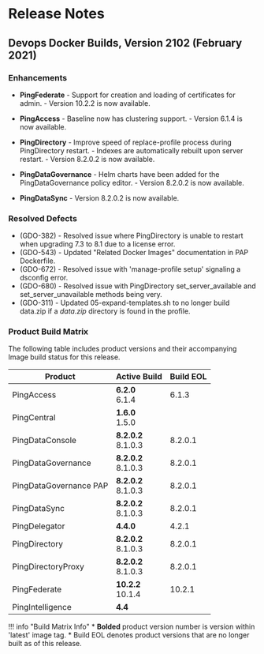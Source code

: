 # Release Notes

## Devops Docker Builds, Version 2102 (February 2021)

### Enhancements

- **PingFederate**
      - Support for creation and loading of certificates for admin.
      - Version 10.2.2 is now available.

- **PingAccess**
      - Baseline now has clustering support.
      - Version 6.1.4 is now available.

- **PingDirectory**
      - Improve speed of replace-profile process during PingDirectory restart.
      - Indexes are automatically rebuilt upon server restart.
      - Version 8.2.0.2 is now available.

- **PingDataGovernance**
      - Helm charts have been added for the PingDataGovernance policy editor.
      - Version 8.2.0.2 is now available.

- **PingDataSync**
      - Version 8.2.0.2 is now available.

### Resolved Defects

- (GDO-382) - Resolved issue where PingDirectory is unable to restart when upgrading 7.3 to 8.1 due to a license error.
- (GDO-543) - Updated "Related Docker Images" documentation in PAP Dockerfile.
- (GDO-672) - Resolved issue with 'manage-profile setup' signaling a dsconfig error.
- (GDO-680) - Resolved issue with PingDirectory set_server_available and set_server_unavailable methods being very.
- (GDO-311) - Updated 05-expand-templates.sh to no longer build data.zip if a _data.zip_ directory is found in the profile.

### Product Build Matrix

The following table includes product versions and their accompanying Image build status for this release.

| Product | Active Build | Build EOL |
|------|------|------|
| PingAccess | <b>6.2.0</b><br/>6.1.4 | 6.1.3 |
| PingCentral | <b>1.6.0</b><br/>1.5.0 |  |
| PingDataConsole | <b>8.2.0.2</b><br/>8.1.0.3 | 8.2.0.1<br/> |
| PingDataGovernance | <b>8.2.0.2</b><br/>8.1.0.3 | 8.2.0.1<br/> |
| PingDataGovernance PAP |  <b>8.2.0.2</b><br/>8.1.0.3 | 8.2.0.1<br/> |
| PingDataSync |  <b>8.2.0.2</b><br/>8.1.0.3 | 8.2.0.1<br/> |
| PingDelegator | <b>4.4.0</b> | 4.2.1 |
| PingDirectory |  <b>8.2.0.2</b><br/>8.1.0.3 | 8.2.0.1<br/> |
| PingDirectoryProxy |  <b>8.2.0.2</b><br/>8.1.0.3 | 8.2.0.1<br/> |
| PingFederate | <b>10.2.2</b><br/>10.1.4 | 10.2.1 <br/>|
| PingIntelligence | <b>4.4</b> |  |

!!! info "Build Matrix Info"
    * <b>Bolded</b> product version number is version within 'latest' image tag.
    * Build EOL denotes product versions that are no longer built as of this release.
